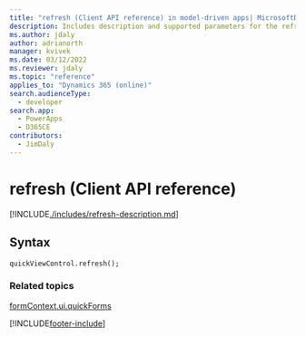 ```yaml
---
title: "refresh (Client API reference) in model-driven apps| MicrosoftDocs"
description: Includes description and supported parameters for the refresh method.
ms.author: jdaly
author: adrianorth
manager: kvivek
ms.date: 03/12/2022
ms.reviewer: jdaly
ms.topic: "reference"
applies_to: "Dynamics 365 (online)"
search.audienceType: 
  - developer
search.app: 
  - PowerApps
  - D365CE
contributors:
  - JimDaly
---
```

# refresh (Client API reference)



[!INCLUDE[./includes/refresh-description.md](./includes/refresh-description.md)]

## Syntax

`quickViewControl.refresh();`

### Related topics

[formContext.ui.quickForms](../formContext-ui-quickForms.md)





[!INCLUDE[footer-include](../../../../../includes/footer-banner.md)]